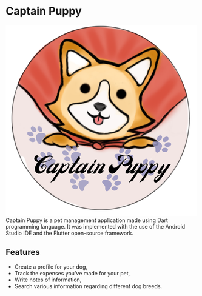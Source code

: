 # Captain Puppy
![](Images%20Flutter/wpage3.png)
Captain Puppy is a pet management application made using Dart programming language. It was implemented with the use of the Android Studio IDE and the Flutter open-source framework. 

## Features
*  Create a profile for your dog, 
*  Track the expenses you've made for your pet, 
*  Write notes of information, 
*  Search various information regarding different dog breeds. 


